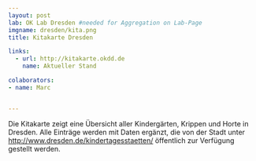 ```yaml
---
layout: post
lab: OK Lab Dresden #needed for Aggregation on Lab-Page
imgname: dresden/kita.png
title: Kitakarte Dresden

links: 
  - url: http://kitakarte.okdd.de
    name: Aktueller Stand

colaborators:
- name: Marc


---
```


Die Kitakarte zeigt eine Übersicht aller Kindergärten, Krippen und Horte in Dresden. Alle Einträge werden mit Daten ergänzt, die von der Stadt unter http://www.dresden.de/kindertagesstaetten/ öffentlich zur Verfügung gestellt werden.

